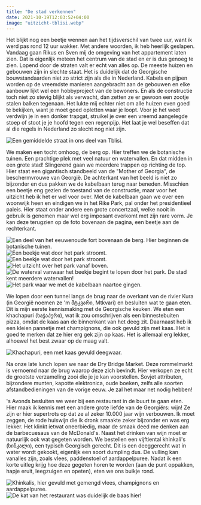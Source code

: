 ```yaml
---
title: "De stad verkennen"
date: 2021-10-19T12:03:52+04:00
image: "uitzicht-tblisi.webp"
---
```


Het blijkt nog een beetje wennen aan het tijdsverschil van twee uur, want ik werd pas rond 12 uur wakker. Met andere woorden, ik heb heerlijk geslapen. Vandaag gaan Rikus en Sven mij de omgeving van het appartement laten zien. Dat is eigenlijk meteen het centrum van de stad en er is dus genoeg te zien. Lopend door de straten valt er echt van alles op. De meeste huizen en gebouwen zijn in slechte staat. Het is duidelijk dat de Georgische bouwstandaarden niet zo strict zijn als die in Nederland. Kabels en pijpen worden op de vreemdste manieren aangebracht aan de gebouwen en elke aanbouw lijkt wel een hobbyproject van de bewoners. En als de constructie toch niet zo stevig blijkt als verwacht, dan zetten ze er gewoon een zootje stalen balken tegenaan. Het lukte mij echter niet om alle huizen even goed te bekijken, want je moet goed opletten waar je loopt. Voor je het weet verdwijn je in een donker trapgat, struikel je over een vreemd aangelegde stoep of stoot je je hoofd tegen een regenpijp. Het laat je wel beseffen dat al die regels in Nederland zo slecht nog niet zijn.

![Een gemiddelde straat in ons deel van Tblisi.](gemiddelde-straat.webp)

We maken een tocht omhoog, de berg op. Hier treffen we de botanische tuinen. Een prachtige plek met veel natuur en watervallen. En dat midden in een grote stad! Slingerend gaan we meerdere trappen op richting de top. Hier staat een gigantisch standbeeld van de "Mother of Georgia", de beschermvrouwe van Georgië. De achterkant van het beeld is niet zo bijzonder en dus pakken we de kabelbaan terug naar beneden. Misschien een beetje eng gezien de toestand van de constructie, maar voor het uitzicht heb ik het er wel voor over. Met de kabelbaan gaan we over een woonwijk heen en eindigen we in het Rike Park, pal onder het presidentieel paleis. Hier staat onder andere een grote concertzaal, welke nooit in gebruik is genomen maar wel erg imposant overkomt met zijn rare vorm. Je kan deze terugzien op de foto bovenaan de pagina, een beetje aan de rechterkant.

![Een deel van het eeuwenoude fort bovenaan de berg. Hier beginnen de botanische tuinen.](botanische-tuin-oud-fort.webp)
![Een beekje wat door het park stroomt.](botanische-tuin-beek.webp " ")
![Een beekje wat door het park stroomt.](botanische-tuin-beek2.webp)
![Het uitzicht over het park vanaf boven.](botanische-tuin-uitzicht.webp)
![De waterval vanwaar het beekje begint te lopen door het park. De stad kent meerdere watervallen!](waterval.webp)
![Het park waar we met de kabelbaan naartoe gingen.](rike-park.webp)

We lopen door een tunnel langs de brug naar de overkant van de rivier Kura (in Georgië noemen ze 'm მტკვარი, Mtkvari) en besluiten wat te gaan eten. Dit is mijn eerste kennismaking met de Georgische keuken. We eten een khachapuri (ხაჭაპური), wat ik zou omschrijven als een binnestebuiten pizza, omdat de kaas aan de binnenkant van het deeg zit. Daarnaast heb ik een kleien pannetje met champignons, die ook gevuld zijn met kaas. Het is goed te merken dat ze hier erg gek zijn op kaas. Het is allemaal erg lekker, alhoewel het best zwaar op de maag valt.

![Khachapuri, een met kaas gevuld deegwaar.](khachapuri.webp)

Na onze late lunch lopen we naar de Dry Bridge Market. Deze rommelmarkt is vernoemd naar de brug waarop deze zich bevindt. Hier verkopen ze echt de grootste verzameling zooi die je je kan voorstellen. Sovjet attributen, bijzondere munten, kapotte elektronica, oude boeken, zelfs alle soorten afstandbedieningen van de vorige eeuw. Je zal het maar net nodig hebben!

's Avonds besluiten we weer bij een restaurant in de buurt te gaan eten. Hier maak ik kennis met een andere grote liefde van de Georgiërs: wijn! Ze zijn er hier supertrots op dat ze al zeker 10.000 jaar wijn verbouwen. Ik moet zeggen, de rode huiswijn die ik dronk smaakte zeker bijzonder en was erg lekker. Het klinkt ietwat oneerbiedig, maar de smaak deed me denken aan de barbecuesaus van de McDonald's. Naast het drinken van wijn moet er natuurlijk ook wat gegeten worden. We bestellen een vijftiental khinkali's (ხინკალი), een typisch Georgisch gerecht. Dit is een deeggerecht wat in water wordt gekookt, eigenlijk een soort dumpling dus. De vulling kan vanalles zijn, zoals vlees, paddenstoel of aardappelpuree. Nadat ik een korte uitleg krijg hoe deze gegeten horen te worden (aan de punt oppakken, hapje eruit, leegzuigen en opeten), eten we ons buikje rond.

![Khinkalis, hier gevuld met gemengd vlees, champignons en aardappelpuree.](khinkali.webp)
![De kat van het restaurant was duidelijk de baas hier!](kat-platenspeler.webp)
